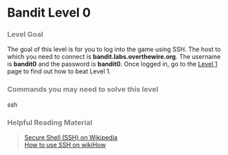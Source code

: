 Bandit Level 0
==============

### <font color="grey">Level Goal</font>

The goal of this level is for you to log into the game using SSH. The host to which you need to connect is **bandit.labs.overthewire.org**. The username is **bandit0** and the password is **bandit0**. Once logged in, go to the [Level 1](level1.md) page to find out how to beat Level 1.

### <font color="grey">Commands you may need to solve this level</font>

ssh

### <font color="grey">Helpful Reading Material</font>

> [Secure Shell (SSH) on Wikipedia](http://en.wikipedia.org/wiki/Secure_Shell) <br />
> [How to use SSH on wikiHow](http://www.wikihow.com/Use-SSH)
